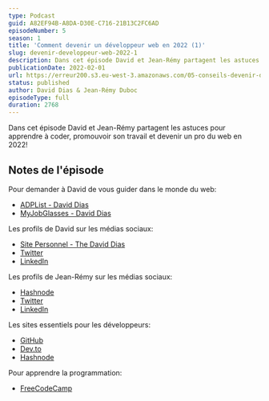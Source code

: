```yaml
---
type: Podcast
guid: A82EF94B-A8DA-D30E-C716-21B13C2FC6AD
episodeNumber: 5
season: 1
title: 'Comment devenir un développeur web en 2022 (1)'
slug: devenir-developpeur-web-2022-1
description: Dans cet épisode David et Jean-Rémy partagent les astuces pour apprendre à coder, promouvoir son travail et devenir un pro du web en 2022!
publicationDate: 2022-02-01
url: https://erreur200.s3.eu-west-3.amazonaws.com/05-conseils-devenir-developpeur-web-2022-1.mp3
status: published
author: David Dias & Jean-Rémy Duboc
episodeType: full
duration: 2768
---
```


Dans cet épisode David et Jean-Rémy partagent les astuces pour apprendre à coder, promouvoir son travail et devenir un pro du web en 2022!

## Notes de l'épisode

Pour demander à David de vous guider dans le monde du web:

- [ADPList - David Dias](https://adplist.org/mentors/david-dias)
- [MyJobGlasses - David Dias](https://ddias.run/myjobglasses)

Les profils de David sur les médias sociaux:

- [Site Personnel - The David Dias](https://thedaviddias.dev/)
- [Twitter](https://twitter.com/TheDavidDias)
- [LinkedIn](https://www.linkedin.com/in/thedaviddias/)

Les profils de Jean-Rémy sur les médias sociaux:

- [Hashnode](https://dataille.hashnode.dev/)
- [Twitter](https://twitter.com/JeanRemyDuboc)
- [LinkedIn](https://www.linkedin.com/in/jeanremyduboc/)

Les sites essentiels pour les développeurs:

- [GitHub](https://github.com/)
- [Dev.to](https://dev.to/)
- [Hashnode](https://hashnode.com/)

Pour apprendre la programmation:

- [FreeCodeCamp](https://www.freecodecamp.org/)
